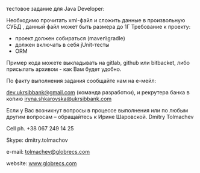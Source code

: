 тестовое задание для Java Developer:

Необходимо прочитать xml-файл и сложить данные в произвольную СУБД , данный файл может быть размера до 1Г
Требование к проекту:
- проект должен собираться (maven\gradle)
- должен включать в себя jUnit-тесты
- ORM

Пример кода можете выкладывать на gitlab, github или bitbacket, либо присылать архивом -  как Вам будет удобно.

По факту выполнения задания сообщайте нам на е-мейл:

dev.ukrsibbank@gmail.com (команда разработки),
и рекрутера банка в копию iryna.shkarovska@ukrsibbank.com

Если у Вас возникнут вопросы в процессе выполнения или по любым другим вопросам – обращайтесь к Ирине Шаровской.
Dmitry Tolmachev
 

Cell ph. +38 067 249 14 25

Skype: dmitry.tolmachov

e-mail: tolmachev@globrecs.com

website: www.globrecs.com
